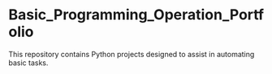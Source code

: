 # Basic_Programming_Operation_Portfolio
This repository contains Python projects designed to assist in automating basic tasks.
